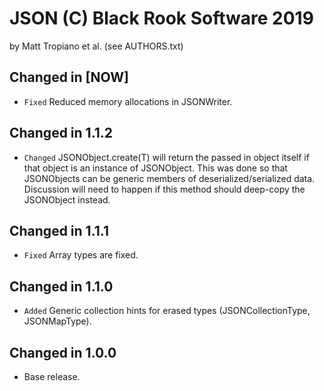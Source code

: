 JSON (C) Black Rook Software 2019 
=================================
by Matt Tropiano et al. (see AUTHORS.txt)


Changed in [NOW]
----------------

- `Fixed` Reduced memory allocations in JSONWriter.


Changed in 1.1.2
----------------

- `Changed` JSONObject.create(T) will return the passed in object itself if that object is an instance of JSONObject.
  This was done so that JSONObjects can be generic members of deserialized/serialized data. Discussion will need to happen if this
  method should deep-copy the JSONObject instead. 


Changed in 1.1.1
----------------

- `Fixed` Array types are fixed.


Changed in 1.1.0
----------------

- `Added` Generic collection hints for erased types (JSONCollectionType, JSONMapType).


Changed in 1.0.0
----------------

- Base release.
